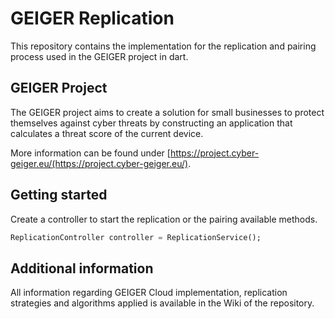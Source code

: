 <!--
This README describes the package. If you publish this package to pub.dev,
this README's contents appear on the landing page for your package.

For information about how to write a good package README, see the guide for
[writing package pages](https://dart.dev/guides/libraries/writing-package-pages).

For general information about developing packages, see the Dart guide for
[creating packages](https://dart.dev/guides/libraries/create-library-packages)
and the Flutter guide for
[developing packages and plugins](https://flutter.dev/developing-packages).
-->

# GEIGER Replication

This repository contains the implementation for the replication and pairing process used in the GEIGER project in dart.

## GEIGER Project

The GEIGER project aims to create a solution for small businesses to protect themselves against cyber threats by constructing an application that calculates a threat score of the current device.

More information can be found under [https://project.cyber-geiger.eu/(https://project.cyber-geiger.eu/).

## Getting started

Create a controller to start the replication or the pairing available methods.

```Dart
ReplicationController controller = ReplicationService();
```

## Additional information

All information regarding GEIGER Cloud implementation, replication strategies and algorithms applied is available in the Wiki of the repository.
